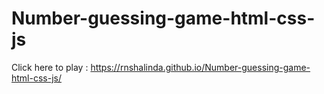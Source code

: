 # Number-guessing-game-html-css-js

Click here to play : https://rnshalinda.github.io/Number-guessing-game-html-css-js/
